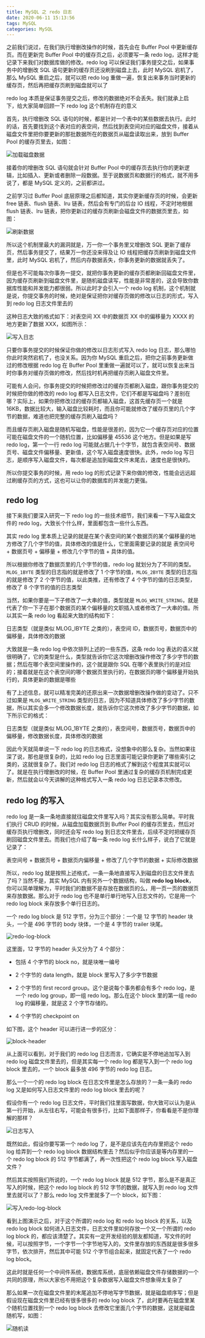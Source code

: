 ```yaml
---
title: MySQL 之 redo 日志
date: 2020-06-11 15:13:56
tags: MySQL
categories: MySQL
---
```


之前我们说过，在我们执行增删改操作的时候，首先会在 Buffer Pool 中更新缓存页。而在更新完 Buffer Pool 中的缓存页之后，必须要写一条 redo log，这样才能记录下来我们对数据库做的修改。redo log 可以保证我们事务提交之后，如果事务中的增删改 SQL 语句更新的缓存页还没刷到磁盘上去，此时 MySQL 宕机了，那么 MySQL 重启之后，就可以把 redo log 重做一遍，恢复出来事务当时更新的缓存页，然后再把缓存页刷到磁盘就可以了



redo log 本质是保证事务提交之后，修改的数据绝对不会丢失。我们就承上启下，给大家简单回顾一下 redo log 这个机制存在的意义



首先，执行增删改 SQL 语句的时候，都是针对一个表中的某些数据去执行。此时的话，首先要找到这个表对应的表空间，然后找到表空间对应的磁盘文件，接着从磁盘文件里把你要更新的那批数据所在的数据页从磁盘读取出来，放到 Buffer Pool 的缓存页里去，如图：

![加载磁盘数据](MySQL-之-redo-日志/加载磁盘数据.png)



接着你的增删改 SQL 语句就会针对 Buffer Pool 中的缓存页去执行你的更新逻辑，比如插入、更新或者删除一段数据。至于说数据页和数据行的格式，就不用多说了，都是 MySQL 定义的，之前都讲过。



之前学习过 Buffer Pool 底层原理之后都知道，其实你更新缓存页的时候，会更新 free 链表、flush 链表、lru 链表，然后会有专门的后台 IO 线程，不定时地根据 flush 链表、lru 链表，把你更新过的缓存页刷新会磁盘文件的数据页里去，如图：

![刷新数据](MySQL-之-redo-日志/刷新数据.png)



所以这个机制里最大的漏洞就是，万一你一个事务里又增删改 SQL 更新了缓存页，然后事务提交了，结果万一你还没来得及让 IO 线程把缓存页刷新到磁盘文件里，此时 MySQL 宕机了，然后内存数据丢失，你事务更新的数据就丢失了。



但是也不可能每次你事务一提交，就把你事务更新的缓存页都刷新回磁盘文件里，因为缓存页刷新到磁盘文件里，是随机磁盘读写，性能是非常差的，这会导致你数据库性能和并发能力都很弱。所以此时才会引入一个 redo log 机制，这个机制就是说，你提交事务的时候，绝对是保证把你对缓存页做的修改以日志的形式，写入到 redo log 日志文件里去的



这种日志大致的格式如下：对表空间 XX 中的数据页 XX 中的偏移量为 XXXX 的地方更新了数据 XXX，如图所示：

![写入日志](MySQL-之-redo-日志/写入日志.png)



只要你事务提交的时候保证你做的修改以日志形式写入 redo log 日志，那么哪怕你此时突然宕机了，也没关系。因为你 MySQL 重启之后，把你之前事务更新做过的修改根据 redo log 在 Buffer Pool 里重做一遍就可以了，就可以恢复出来当时你事务对缓存页做的修改，然后找时机再把缓存页刷入磁盘文件里。



可能有人会问，你事务提交的时候把修改过的缓存页都刷入磁盘，跟你事务提交的时候把你做的修改的 redo log 都写入日志文件，它们不都是写磁盘吗？差别在哪？实际上，如果你把修改过的缓存页都输入磁盘，这首先缓存页一个就是 16KB，数据比较大，输入磁盘比较耗时，而且你可能就修改了缓存页里的几个字节的数据，难道也把完整的缓存页刷入磁盘吗？



而且缓存页刷入磁盘是随机写磁盘，性能是很差的，因为它一个缓存页对应的位置可能在磁盘文件的一个随机位置，比如偏移量 45536 这个地方。但是如果是写 redo log，第一个一行 redo log 可能就占据几十个字节，就包含表空间号、数据页号、磁盘文件偏移量、更新值，这个写入磁盘速度很快。此外，redo log 写日志，是顺序写入磁盘文件，每次都是追加到磁盘文件末尾去，速度也是很快的。



所以你提交事务的时候，用 redo log 的形式记录下来你做的修改，性能会远远超过刷缓存页的方式，这也可以让你的数据库的并发能力更强。



## redo log

接下来我们要深入研究一下 redo log 的一些技术细节，我们来看一下写入磁盘文件的 redo log，大致长个什么样，里面都包含一些什么东西。



其实 redo log 里本质上记录的就是在某个表空间的某个数据页的某个偏移量的地方修改了几个字节的值，具体修改的值是什么，它里面需要记录的就是 表空间号 + 数据页号 + 偏移量 + 修改几个字节的值 + 具体的值。



所以根据你修改了数据页里的几个字节的值，redo log 就划分为了不同的类型。`MLOG_1BYTE` 类型的日志指的就是修改了 1 个字节的值，`MLOG_2BYTE` 类型的日志指的就是修改了 2 个字节的值，以此类推，还有修改了 4 个字节的值的日志类型，修改了 8 个字节的值的日志类型



当然，如果你要是一下子修改了一大串的值，类型就是 `MLOG_WRITE_STRING`，就是代表了你一下子在那个数据页的某个偏移量的文职插入或者修改了一大串的值。所以其实一条 redo log 看起来大致的结构如下：



日志类型（就是类似 MLOG_IBYTE 之类的），表空间 ID，数据页号，数据页中的偏移量，具体修改的数据



大致就是一条 redo log 中依次排列上述的一些东西，这条 redo log 表达的语义就很明确了，它的类型是什么，类型就告诉你它这次增删改操作修改了多少字节的数据；然后在哪个表空间里操作的，这个就是跟你 SQL 在哪个表里执行的是对应的；接着就是在这个表空间的哪个数据页里执行的，在数据页的哪个偏移量开始执行的，具体更新的数据是哪些



有了上述信息，就可以精准完美的还原出来一次数据增删改操作做的变动了。只不过如果是 `MLOG_WRITE_STRING` 类型的日志，因为不知道具体修改了多少字节的数据，所以其实会多一个修改数据长度，就告诉你它这次修改了多少字节的数据，如下所示它的格式：



日志类型（就是类似 MLOG_1BYTE 之类的），表空间号，数据页号，数据页中的偏移量，修改数据长度，具体修改的数据



因此今天就简单说一下 redo log 的日志格式，没想象中的那么复杂。当然如果往深了说，那也是很复杂的，比如 redo log 日志里面可能记录你更新了哪些索引之类的，这就很复杂了。我们对 redo log 日志的格式了解到这个程度其实就可以了。就是在执行增删改的时候，在 Buffer Pool 里通过复杂的缓存页机制完成更新，然后就会以今天讲解的这种格式写入一条 redo log 日志记录本次修改。



## redo log 的写入

redo log 是一条一条地直接就往磁盘文件里写入吗？其实没有那么简单。平时我们执行 CRUD 的时候，从磁盘加载数据页到 Buffer Pool 的缓存页里去，然后对缓存页执行增删改，同时还会写 redo log 到日志文件里去，后续不定时把缓存页刷回磁盘文件里去。而我们也介绍了每一条 redo log 长什么样子，说白了它就是记录了：



表空间号 + 数据页号 + 数据页内偏移量 + 修改了几个字节的数据 + 实际修改数据



所以，redo log 就是按照上述格式，一条一条地直接写入到磁盘的日志文件里去了吗？当然不是，其实 MySQL 内有另外一个数据结构，叫做 **redo log block**，你可以简单理解为，平时我们的数据不是存放在数据页的么，用一页一页的数据页来存放数据。那么对于 redo log 也不是单行单行地写入日志文件的，它是用一个 redo log block 来存放多个单行日志的。



一个 redo log block 是 512 字节，分为三个部分：一个是 12 字节的 header 块头，一个是 496 字节的 body 块体，一个是 4 字节的 trailer 块尾。

![redo-log-block](MySQL-之-redo-日志/redo-log-block.png)



这里面，12 字节的 header 头又分为了 4 个部分：

- 包括 4 个字节的 block no，就是块唯一编号

- 2 个字节的 data length，就是 block 里写入了多少字节数据

- 2 个字节的 first record group。这个是说每个事务都会有多个 redo log，是一个 redo log group，即一组 redo log。那么在这个 block 里的第一组 redo log 的偏移量，就是这 2 个字节存储的。

- 4 个字节的 checkpoint on



如下图，这个 header 可以进行进一步的区分：

![block-header](MySQL-之-redo-日志/block-header.png)



从上面可以看到，对于我们的 redo log 日志而言，它确实是不停地追加写入到 redo log 磁盘文件里去的，但是其实每一个 redo log 都是写入到一个 redo log block 里去的，一个 block 最多放 496 字节的 redo log 日志。



那么一个一个的 redo log block 在日志文件里是怎么存放的？一条一条的 redo log 又是如何写入日志文件里的 redo log block 里去的呢？



假设你有一个 redo log 日志文件，平时我们往里面写数据，你大致可以认为是从第一行开始，从左往右写，可能会有很多行，比如下面那样子，你看看是不是你理解的那样？

![日志写入](MySQL-之-redo-日志/日志写入.png)



既然如此，假设你要写第一个 redo log 了，是不是应该先在内存里把这个 redo log 给弄到一个 redo log block 数据结构里去？然后似乎你应该是等内存里的一个 redo log block 的 512 字节都满了，再一次性把这个 redo log block 写入磁盘文件？



然后其实按照我们所说的，一个 redo log block 就是 512 字节，那么是不是真正写入的时候，把这个 redo log block 的 512 字节的数据，就写入到 redo log 文件里去就可以了？那么 redo log 文件里就多了一个 block，如下图：

![写入redo-log-block](MySQL-之-redo-日志/写入redo-log-block.png)



看到上图演示之后，对于这个所谓的 redo log 和 redo log block 的关系，以及 redo log block 如何进入日志文件，日志文件里如何存放一个又一个所谓的 redo log block 的，都应该清楚了。其实有一定开发经验的朋友都知道，写文件的时候，可以按照字节，一个字节一个字节地写入的，文件里存放的东西就是很多很多字节，依次排开，然后其中可能 512 个字节组合起来，就固定代表了一个 redo log block。



这此时就是任何一个中间件系统，数据库系统，底层依赖磁盘文件存储数据的一个共同的原理，所以大家也不用把这个复杂数据写入磁盘文件想象得太复杂了



那么如果一次在磁盘文件里的末尾追加不停地写字节数据，就是磁盘顺序写；但是假设现在磁盘文件里已经有很多很多的 redo log block 了，此时要再在磁盘里某个随机位置找到一个 redo log block 去修改它里面几个字节的数据，这就是磁盘随机写，如图：

![随机读](MySQL-之-redo-日志/随机读.png)













